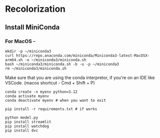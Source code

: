 # Recolorization

## Install MiniConda
### For MacOS - 
```
mkdir -p ~/miniconda3
curl https://repo.anaconda.com/miniconda/Miniconda3-latest-MacOSX-arm64.sh -o ~/miniconda3/miniconda.sh
bash ~/miniconda3/miniconda.sh -b -u -p ~/miniconda3
rm ~/miniconda3/miniconda.sh
```
Make sure that you are using the conda interpretor, if you're on an IDE like VSCode. (macos shortcut - Cmd + Shift + P)
```
conda create -n myenv python=3.12
conda activate myenv
conda deactivate myenv # when you want to exit
```
```
pip install -r requirements.txt # if works
```
```
python model.py
pip install streamlit
pip install watchdog
pip install dvc
```
